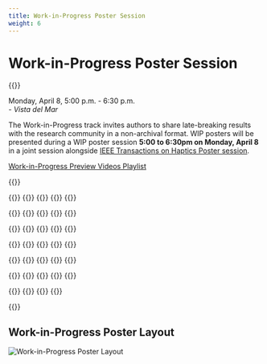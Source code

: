 ```yaml
---
title: Work-in-Progress Poster Session
weight: 6
---
```


# Work-in-Progress Poster Session

{{<simpleLastUpdate date="April 5, 2024">}}

Monday, April 8, 5:00 p.m. - 6:30 p.m.  
*- Vista del Mar*  

The Work-in-Progress track invites authors to share late-breaking results with the research community in a non-archival format. WIP posters will be presented during a WIP poster session **5:00 to 6:30pm on Monday, April 8** in a joint session alongside [IEEE Transactions on Haptics Poster session](../toh-posters).

[Work-in-Progress Preview Videos Playlist](https://www.youtube.com/playlist?list=PLXRBbyxY9IBV57wyeJ2aE7n23g3HE3B_C)

{{<programTable>}}

{{<programEntry id="WIP1" title="Pneumatactor Arrays for High Frequency Vibrotactile Feedback" author="Anway Pimpalkar, Preshit Ameta, Ahan Dalia, Jiaxi Zhang, Jeremy D. Brown" youtube="https://youtu.be/0C3RIzM1xvY">}}
{{<programEntry id="WIP2" title="Advancing Hand Rehabilitation: A Novel 3D-Printed Soft Pneumatic Glove for Enhanced Mixed Reality Interaction" author="Shaopeng Jiang, Qihang Li, Lingyun Di, Yaqian Chen, Wenpeng Wang, Jeremy D. Brown" youtube="https://youtu.be/A8lw__oIJVk">}}
{{<programEntry id="WIP3" title="HapKnob - A Motorized Shape-Changing Haptic Knob Interface" author="Zhili Gong, Zitong Wei, Jeremy D. Brown" youtube="https://youtu.be/rnH0-fB0xMY">}}
{{<programEntry id="WIP4" title="A Multimodality Haptic Feedback Device for Visual-Haptic Acuity Development in Robotic Minimally Invasive Surgery Training" author="Sergio Machaca, Jeremy D. Brown" youtube="https://youtu.be/R_tGMsEXamw">}}
{{<programEntry id="WIP5" title="Quantifying Haptic Quality: External Measurements Match Expert Assessments of Stiffness Rendering Across Devices" author="Farimah Fazlollahi, Hasti Seifi, Giulia Ballardini, Zahra Taghizadeh, Andrew Schulz, Karon E. MacLean, Katherine J. Kuchenbecker ">}}

{{<programEntry id="WIP6" title="Developing a Modular Toolkit for Rapid Prototyping of Wearable Vibrotactile Haptic Harness" author="Sandeep Kollannur, Katherine Robertson, Heather Culbertson">}}
{{<programEntry id="WIP7" title="Can I Pet Your Robot? Incorporating Capacitive Touch Sensing into a Soft Socially Assistive Robot Platform" author="Amy O'Connell, Bailey Cislowski, Heather Culbertson, Maja Mataric" youtube="https://youtu.be/Z_QRxbBTsxw">}}
{{<programEntry id="WIP8" title="Robotic Manipulation Skill Learning from Multimodal Touch: An Evaluation on Pick-Place-Insert Tasks" author="Shihan Lu, Karl Pertsch, Heather Culbertson">}}
{{<programEntry id="WIP9" title="Robot-Assisted Button Fastening Using Touch" author="Huajing Zhao, Veronica J. Santos">}}
{{<programEntry id="WIP10" title="Evaluating the Benefits of Variable Transmissions in Body-Powered Prosthetic Grasping" author="Michael E. Abbott, Andrew I.W. McPherson, Hannah S. Stuart">}}

{{<programEntry id="WIP11" title="Incidental and Referred Haptic Feedback in the Digital Extenders" author="Dennis Butts, Dawson Durr, R. Lyle Hood, Emma Treadway" youtube="https://youtu.be/OjD8fZak4m8">}}
{{<programEntry id="WIP12" title="Spatial Summation of Localized Pressure for Haptic Sensory Prostheses" author="Sreela Kodali, Cihualpilli Camino Cruz, Thomas C. Bulea, Kevin S. Rao, Diana Bharucha-Goebel, Alexander T. Chesler, Carsten G. Bönnemann, Allison M. Okamura">}}
{{<programEntry id="WIP13" title="Design and Testing of a Robotic Apparatus to Characterize Sensitivity to Deep Pressure Stimuli" author="Kevin S. Rao, Allison M. Okamura, Sreela Kodali, Alexander Chesler, Diana Bharucha-Goebel, Carsten G. Bönnemann, Thomas C. Bulea" youtube="https://youtu.be/RoYM3QnVnxw">}}
{{<programEntry id="WIP14" title="Real-Time Vibrotactile Feedback Based on Tool Movement Smoothness for Endovascular Surgical Skill Training" author="Lianne R. Johnson, Elyse D. Z. Chase, Michael D. Byrne, Marcia K. O'Malley">}}
{{<programEntry id="WIP15" title="Load Bearing ``Finger Trap'' Sleeve: A Weight Perception Case Study" author="Wilson O. Torres, Hannah S. Stuart">}}

{{<programEntry id="WIP16" title="Textural 'Marriage': Tactile Pairing Principals for Everyday Materials" author="Takumi Yokosaka">}}
{{<programEntry id="WIP17" title="Transverse Component of Local Motion Does Not Affect Magnitude of Perceived Speed of Tactile Global Motion" author="Yusuke Ujitoko, Yuko Takenaka, Koichi Hirota">}}
{{<programEntry id="WIP18" title="Fingertip Biomechanics Influence the Grip-To-Load Force Ratio Adjustments to Friction" author="Ismail Devecioglu, Raiyaan Ruhi, Naqash Afzal, Alastair J. Loutit, Alwin So, Michaël Wiertlewski, Richard M. Vickery, Ingvars Birznieks">}}
{{<programEntry id="WIP19" title="Intracortical Microstimulation of the Human Somatosensory Cortex Can Evoke a Variety of Long-Term Electrode-Specific Tactile Qualities" author="Cecile S. Verbaarschot, Vahagn Karapetyan, Christopher L. Hughes, Charles M. Greenspon, Sliman J. Bensmaia, Robert A. Gaunt">}}
{{<programEntry id="WIP20" title="Democratizing Arm Proprioception Assessment with a Webcam" author="Guillem Cornella, David J. Reinkensmeyer" youtube="https://youtu.be/foSJniAngD4">}}

{{<programEntry id="WIP21" title="Why Don't We Know Where Our Fingers Are? A Large-Scale Finger Proprioception Experiment" author="Caitlin Callaghan, David J. Reinkensmeyer" youtube="https://youtu.be/u3Y-sxbsG4M">}}
{{<programEntry id="WIP22" title="A Novel Robotic Thumb Proprioception Assessment Reveals Thumb Localization Is Coarse, Biased, and Rapidly Modified by Experience" author="Luis Garcia-Fernandez, Andria J. Farrens, Christopher A. Johnson, Joel C. Perry, Eric T. Wolbrecht, David J. Reinkensmeyer">}}
{{<programEntry id="WIP23" title="Can the Sense of Heaviness Be Altered to Feel Lighter through Tendon Vibration?" author="Keigo Ushiyama, Hiroyuki Kajimoto">}}
{{<programEntry id="WIP24" title="Food Texture Augmentation Using a Smartphone Squeezing in Hand and Vibration" author="Izumi Mizoguchi, Hiroyuki Kajimoto">}}
{{<programEntry id="WIP25" title="Electrostatic and Electrotactile Presentation Using Low Voltage Electrical Stimulation" author="Hiroyuki Kajimoto" youtube="https://youtu.be/3JLp6FnCnIw">}}

{{<programEntry id="WIP26" title="Estimation Method of Cathodic Electrotactile Stimulation Current Using Pre-Pulse Skin Impedances" author="Vibol Yem, Yasushi Ikei, Hiroyuki Kajimoto" youtube="https://youtu.be/Hq2hF1-iUEI">}}
{{<programEntry id="WIP27" title="Electrotactile Frequency Perception Does Not Use a Winner-Take-All Mechanism" author="Alwin So, Hiroyuki Kajimoto, Edward Crawford, Richard Vickery, Ingvars Birznieks">}}
{{<programEntry id="WIP28" title="Design of Sleeve-Type Force Myography System Utilizing Thin Flexible Force Sensor Using Weaved Optical Fiber" author="Chongyoung Chung, Heeju Mun, S. Farokh Atashzar, Ki-Uk Kyung">}}
{{<programEntry id="WIP29" title="Exploring Shared Grasping Experiences in Virtual Reality" author="Pijuan Yu, Rebecca F. Friesen" youtube="https://youtu.be/qGqg4y4F2iU">}}
{{<programEntry id="WIP30" title="Local Maxima Transforming Method for Interacting with Deformable Linear Objects Using Mid-Air Haptics" author="Gyuna Lim, Jinah Park" youtube="https://youtu.be/vEp7TaBhuHY">}}

{{<programEntry id="WIP31" title="Haptic Feedback During Movement Requires Personalized Compensation" author="Doris Xu, Lizzette Corrales, Sarah S. Hawes, Cara M. Nunez">}}
{{<programEntry id="WIP32" title="Uncoupled Stability of Haptic Simulation Systems with Deformable Virtual Environments" author="Seanna M. Oliver, Leonam D. Pecly, Keyvan Hashtrudi-Zaad">}}
{{<programEntry id="WIP33" title="Novel Compensation for Packet Loss with Safety Penalty Toward Haptic Teleoperation" author="Yu Yeh, Vineeth S. Varma, Salah E. Elayoubi">}}
{{<programEntry id="WIP34" title="Preliminary Evaluation of Ultrasound-Driven Thermal-Mechanical Passive Haptic Display Using Acoustic Material and Lever Mechanism" author="Tao Morisaki">}}

{{</programTable>}}

## Work-in-Progress Poster Layout

![Work-in-Progress Poster Layout](/img/hs2024_Posters-layout.png)
